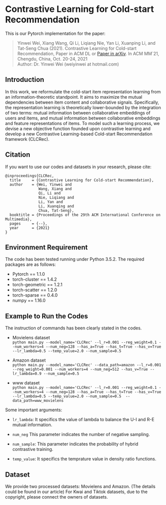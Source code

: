 # Contrastive Learning for Cold-start Recommendation

This is our Pytorch implementation for the paper:  
> Yinwei Wei, Xiang Wang, Qi Li, Liqiang Nie, Yan Li, Xuanping Li, and Tat-Seng Chua (2021). Contrastive Learning for Cold-start Recommendation, Paper in ACM DL or [Paper in arXiv](https://arxiv.org/abs/2107.05315). In ACM MM`21, Chengdu, China, Oct. 20-24, 2021  
Author: Dr. Yinwei Wei (weiyinwei at hotmail.com)

## Introduction
In this work, we reformulate the cold-start item representation learning from an information-theoretic standpoint. It aims to maximize the mutual dependencies between item content and collaborative signals. Specifically, the representation learning is theoretically lower-bounded by the integration of two terms: mutual information between collaborative embeddings of users and items, and mutual information between collaborative embeddings and feature representations of items. To model such a learning process, we devise a new objective function founded upon contrastive learning and develop a new Contrastive Learning-based Cold-start Recommendation framework (CLCRec).

## Citation
If you want to use our codes and datasets in your research, please cite:

``` 
@inproceedings{CLCRec,
  title     = {Contrastive Learning for Cold-start Recommendation},
  author    = {Wei, Yinwei and 
               Wang, Xiang and 
               Qi, Li and
               Nie, Liqiang and 
               Li, Yan and 
               Li, Xuanqing and 
               Chua, Tat-Seng},
  booktitle = {Proceedings of the 29th ACM International Conference on Multimedia},
  pages     = {--},
  year      = {2021}
}
``` 


## Environment Requirement
The code has been tested running under Python 3.5.2. The required packages are as follows:
- Pytorch == 1.1.0
- torch-cluster == 1.4.2
- torch-geometric == 1.2.1
- torch-scatter == 1.2.0
- torch-sparse == 0.4.0
- numpy == 1.16.0

## Example to Run the Codes
The instruction of commands has been clearly stated in the codes.

- Movielens dataset  
`python main.py --model_name='CLCRec' --l_r=0.001 --reg_weight=0.1 --num_workers=4 --num_neg=128 --has_a=True --has_t=True --has_v=True --lr_lambda=0.5 --temp_value=2.0 --num_sample=0.5` 

- Amazon dataset  
`python main.py --model_name='CLCRec' --data_path=amazon --l_r=0.001 --reg_weight=0.001 --num_workers=4 --num_neg=512 --has_v=True --lr_lambda=0.9 --num_sample=0.5`  


- www dataset  
`python main.py --model_name='CLCRec' --l_r=0.001 --reg_weight=0.1 --num_workers=4 --num_neg=128 --has_a=True --has_t=True --has_v=True --lr_lambda=0.5 --temp_value=2.0 --num_sample=0.5  --data_path=www_movielens` 

Some important arguments:  


- `lr_lambda`: 
  It specifics the value of lambda to balance the U-I and R-E mutual information.

- `num_neg` 
  This parameter indicates the number of negative sampling.  
  
- `num_sample`:
  This parameter indicates the probability of hybrid contrastive training.
  
- `temp_value`:
   It specifics the temprature value in density ratio functions.
## Dataset
We provide two processed datasets: Movielens and Amazon. (The details could be found in our article)
For Kwai and Tiktok datasets, due to the copyright, please connect the owners of datasets.
